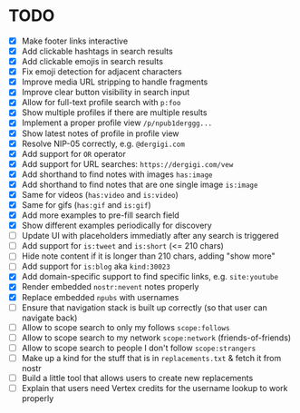 # TODO

- [x] Make footer links interactive
- [x] Add clickable hashtags in search results
- [x] Add clickable emojis in search results
- [x] Fix emoji detection for adjacent characters
- [x] Improve media URL stripping to handle fragments
- [x] Improve clear button visibility in search input
- [x] Allow for full-text profile search with `p:foo`
- [x] Show multiple profiles if there are multiple results
- [x] Implement a proper profile view `/p/npub1derggg...`
- [x] Show latest notes of profile in profile view
- [x] Resolve NIP-05 correctly, e.g. `@dergigi.com`
- [x] Add support for `OR` operator
- [x] Add support for URL searches: `https://dergigi.com/vew`
- [x] Add shorthand to find notes with images `has:image`
- [x] Add shorthand to find notes that are one single image `is:image`
- [x] Same for videos (`has:video` and `is:video`)
- [x] Same for gifs (`has:gif` and `is:gif`)
- [x] Add more examples to pre-fill search field
- [x] Show different examples periodically for discovery
- [ ] Update UI with placeholders immediatly after any search is triggered
- [ ] Add support for `is:tweet` and `is:short` (<= 210 chars)
- [ ] Hide note content if it is longer than 210 chars, adding "show more"
- [ ] Add support for `is:blog` aka `kind:30023`
- [x] Add domain-specific support to find specific links, e.g. `site:youtube`
- [x] Render embedded `nostr:nevent` notes properly
- [x] Replace embedded `npubs` with usernames
- [ ] Ensure that navigation stack is built up correctly (so that user can navigate back)
- [ ] Allow to scope search to only my follows `scope:follows`
- [ ] Allow to scope search to my network `scope:network` (friends-of-friends)
- [ ] Allow to scope search to people I don't follow `scope:strangers`
- [ ] Make up a kind for the stuff that is in `replacements.txt` & fetch it from nostr
- [ ] Build a little tool that allows users to create new replacements
- [ ] Explain that users need Vertex credits for the username lookup to work properly
